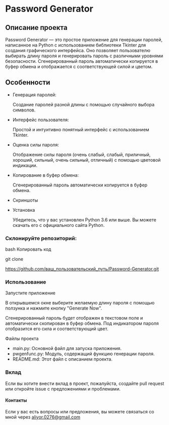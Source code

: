 # **Password Generator**
## Описание проекта
Password Generator — это простое приложение для генерации паролей, написанное на Python с использованием библиотеки Tkinter для создания графического интерфейса. Оно позволяет пользователю выбирать длину пароля и генерировать пароль с различными уровнями безопасности. Сгенерированный пароль автоматически копируется в буфер обмена и отображается с соответствующей силой и цветом.

## Особенности
 - Генерация паролей: 

    Создание паролей разной длины с помощью случайного выбора символов.


 - Интерфейс пользователя:

    Простой и интуитивно понятный интерфейс с использованием Tkinter.


 - Оценка силы пароля:
 
    Отображение силы пароля (очень слабый, слабый, приличный, хороший, сильный, очень сильный, отличный) с помощью цветовой индикации.
    
 - Копирование в буфер обмена:
 
    Сгенерированный пароль автоматически копируется в буфер обмена.
 - Скриншоты

 - Установка

    Убедитесь, что у вас установлен Python 3.6 или выше. Вы можете скачать его с официального сайта Python.

### Склонируйте репозиторий:

bash
Копировать код

git clone

https://github.com/ваш_пользовательский_путь/Password-Generator.git

### Использование
Запустите приложение


В открывшемся окне выберите желаемую длину пароля с помощью ползунка и нажмите кнопку "Generate Now".

Сгенерированный пароль будет отображен в текстовом поле и автоматически скопирован в буфер обмена. Под индикатором пароля отобразится его сила и соответствующий цвет.

Файлы проекта
 - main.py: Основной файл для запуска приложения.
 - pwgenfunc.py: Модуль, содержащий функцию генерации пароля.
 - README.md: Этот файл с описанием проекта.

### Вклад
Если вы хотите внести вклад в проект, пожалуйста, создайте pull request или откройте issue с предложениями и проблемами.


#### Контакты

Если у вас есть вопросы или предложения, вы можете связаться со мной через aliyor.0276@gmail.com